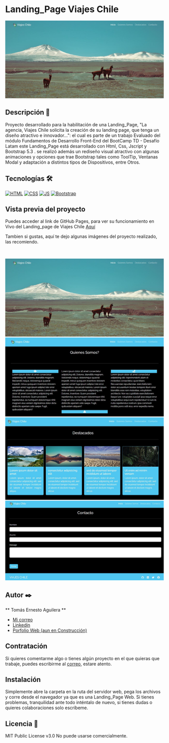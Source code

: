 # Landing_Page Viajes Chile

![Imagen del proyecto](https://github.com/TomasAguileraCastillo/Web_Viajes_Chile/blob/main/imagenes_del_proyecto/Captura.JPG?raw=true)

## Descripción 📑

Proyecto desarrollado para la habilitación de una Landing_Page, "La agencia, Viajes Chile solicita la creación de su landing page, que tenga un diseño atractivo e innovador...": el cual es parte de un trabajo Evaluado del módulo Fundamentos de Desarrollo Front-End del BootCamp TD - Desafío Latam este Landing_Page está desarrollado con Html, Css, Jscript y Bootstrap 5.3 . se realizó además un rediseño visual atractivo con algunas animaciones y opciones que trae Bootstrap tales como ToolTip, Ventanas Modal y adaptación a distintos tipos de Dispositivos, entre Otros.

## Tecnologías 🛠

[![HTML](https://img.shields.io/badge/HTML5-E34F26?style=for-the-badge&logo=html5&logoColor=white)](https://es.wikipedia.org/wiki/HTML5)
[![CSS](https://img.shields.io/badge/CSS3-1572B6?style=for-the-badge&logo=css3&logoColor=white)](https://es.wikipedia.org/wiki/CSS)
[![JS](https://img.shields.io/badge/JavaScript-F7DF1E?style=for-the-badge&logo=javascript&logoColor=black)](https://es.wikipedia.org/wiki/JavaScript)
[![Bootstrap](https://img.shields.io/badge/bootstrap-6e00ff?style=for-the-badge&logo=bootstrap&logoColor=white)](<https://es.wikipedia.org/wiki/Bootstrap_(framework)>)

## Vista previa del proyecto

Puedes acceder al link de GitHub Pages, para ver su funcionamiento en Vivo del Landing_page de Viajes Chile <a href="https://tomasaguileracastillo.github.io/Web_Viajes_Chile/" target="_blank">Aquí</a>

Tambien si gustas, aquí te dejo algunas imágenes del proyecto realizado, las recomiendo.

<br>

![Captura del proyecto](https://github.com/TomasAguileraCastillo/Web_Viajes_Chile/blob/main/imagenes_del_proyecto/Captura.JPG?raw=true)
![Captura del proyecto](https://github.com/TomasAguileraCastillo/Web_Viajes_Chile/blob/main/imagenes_del_proyecto/Captura2.JPG?raw=true)
![Captura del proyecto](https://github.com/TomasAguileraCastillo/Web_Viajes_Chile/blob/main/imagenes_del_proyecto/Captura3.JPG?raw=true)
![Captura del proyecto](https://github.com/TomasAguileraCastillo/Web_Viajes_Chile/blob/main/imagenes_del_proyecto/Captura4.JPG?raw=true)

## Autor ✒️

** Tomás Ernesto Aguilera **

- [Mi correo](tomasaguilerac@live.cl)
- [Linkedin](https://www.linkedin.com/in/tomásaguilera)
- [Porfolio Web (aun en Construcción)](https://tu-dominio.com/)

## Contratación

Si quieres comentarme algo o tienes algún proyecto en el que quieras que trabaje, puedes escribirme al [correo](tomasaguilerac@live.cl), estare atento.

## Instalación

Simplemente abre la carpeta en la ruta del servidor web, pega los archivos y corre desde el navegador ya que es una Landing_Page Web. Si tienes problemas, tranquilidad ante todo inténtalo de nuevo, si tienes dudas o quieres colaboraciones solo escríbeme.

## Licencia 📄

MIT Public License v3.0
No puede usarse comercialmente.
